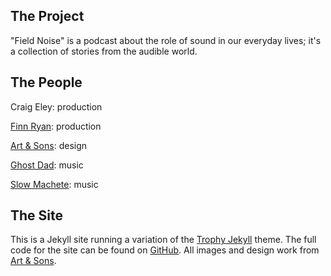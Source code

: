 ## The Project

"Field Noise" is a podcast about the role of sound in our everyday lives; it's a collection of stories from the audible world.

## The People

Craig Eley: production

[Finn Ryan](http://finnryan.com): production

[Art & Sons](http://artandsons.com/): design

[Ghost Dad](https://ghostdad.bandcamp.com/releases): music

[Slow Machete](http://slowmachete.com/): music

## The Site

This is a Jekyll site running a variation of the [Trophy Jekyll](https://github.com/thomasvaeth/trophy-jekyll) theme. The full code for the site can be found on [GitHub](https://github.com/fieldnoise/fn-jekyll-site). All images and design work from [Art & Sons](http://artandsons.com/).
